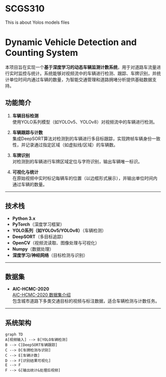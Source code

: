 # SCGS310
This is about Yolos models files
# Dynamic Vehicle Detection and Counting System

本项目旨在实现一个**基于深度学习的动态车辆监测计数系统**，用于对道路车流量进行实时监控与统计。系统能够对视频流中的车辆进行检测、跟踪、车牌识别，并统计单位时间内通过车辆的数量，为智能交通管理和道路拥堵分析提供基础数据支持。

## 功能简介

1. **车辆目标检测**  
   使用YOLO系列模型（如YOLOv5、YOLOv8）对视频流中的车辆进行检测。

2. **车辆跟踪与计数**  
   集成DeepSORT算法对检测到的车辆进行多目标跟踪，实现跨帧车辆身份一致性，并记录通过指定区域（如虚拟线/区域）的车辆数。

3. **车牌识别**  
   对检测到的车辆进行车牌区域定位与字符识别，输出车辆唯一标识。

4. **可视化与统计**  
   在原始视频中实时标记每辆车的位置（以边框形式展示），并输出单位时间内通过车辆的数量。

---

## 技术栈

- **Python 3.x**
- **PyTorch**（深度学习框架）
- **YOLO系列（如YOLOv5/YOLOv8）**（车辆检测）
- **DeepSORT**（多目标追踪）
- **OpenCV**（视频流读取、图像处理与可视化）
- **Numpy**（数据处理）
- **深度学习/神经网络**（目标检测与识别）

---

## 数据集

- **AIC-HCMC-2020**  
  [AIC-HCMC-2020 数据集介绍](https://www.aicitychallenge.org/2020-data-set/)  
  包含城市道路下多类交通目标的视频与标注数据，适合车辆检测与计数任务。

---

## 系统架构

```mermaid
graph TD
A[视频输入] --> B[YOLO车辆检测]
B --> C[DeepSORT车辆跟踪]
C --> D[车牌检测与识别]
C --> E[车辆计数]
D --> F[识别结果可视化]
E --> F
F --> G[输出统计&处理后视频]

